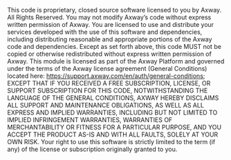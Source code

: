 This code is proprietary, closed source software licensed to you by Axway. All Rights Reserved. You may not modify Axway’s code without express written permission of Axway. You are licensed to use and distribute your services developed with the use of this software and dependencies, including distributing reasonable and appropriate portions of the Axway code and dependencies. Except as set forth above, this code MUST not be copied or otherwise redistributed without express written permission of Axway. This module is licensed as part of the Axway Platform and governed under the terms of the Axway license agreement (General Conditions) located here: https://support.axway.com/en/auth/general-conditions; EXCEPT THAT IF YOU RECEIVED A FREE SUBSCRIPTION, LICENSE, OR SUPPORT SUBSCRIPTION FOR THIS CODE, NOTWITHSTANDING THE LANGUAGE OF THE GENERAL CONDITIONS, AXWAY HEREBY DISCLAIMS ALL SUPPORT AND MAINTENANCE OBLIGATIONS, AS WELL AS ALL EXPRESS AND IMPLIED WARRANTIES, INCLUDING BUT NOT LIMITED TO IMPLIED INFRINGEMENT WARRANTIES, WARRANTIES OF MERCHANTABILITY OR FITNESS FOR A PARTICULAR PURPOSE, AND YOU ACCEPT THE PRODUCT AS-IS AND WITH ALL FAULTS, SOLELY AT YOUR OWN RISK. Your right to use this software is strictly limited to the term (if any) of the license or subscription originally granted to you.
